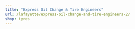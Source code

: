```yaml
---
title: "Express Oil Change & Tire Engineers"
url: /lafayette/express-oil-change-and-tire-engineers-2/
shop: tyres
---
```

